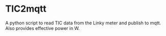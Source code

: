 # TIC2mqtt
A python script to read TIC data from the Linky meter and publish to mqtt. Also provides effective power in W.
